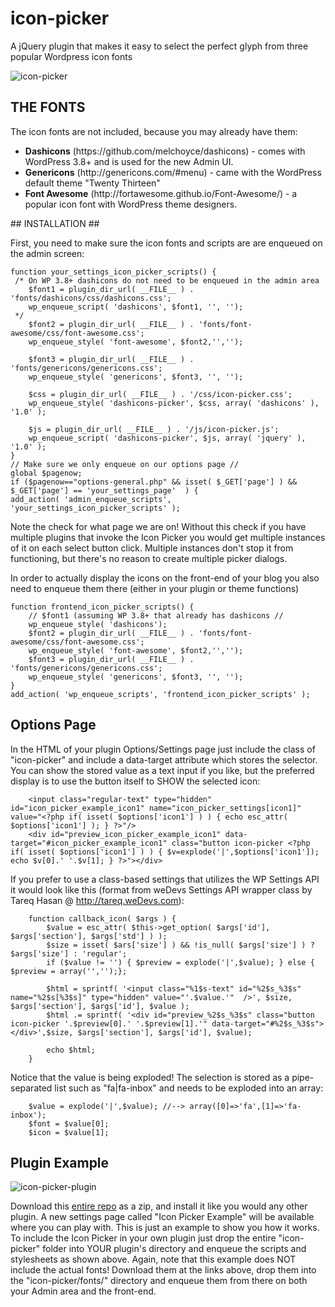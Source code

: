 icon-picker
================

A jQuery plugin that makes it easy to select the perfect glyph from three popular Wordpress icon fonts 

![icon-picker](https://raw.github.com/kmhcreative/icon-picker/master/icon-picker-popup.jpg "icon-picker")

## THE FONTS ##

The icon fonts are not included, because you may already have them:
<ul>
<li><strong>Dashicons</strong> (https://github.com/melchoyce/dashicons) - comes with WordPress 3.8+ and is used for the new Admin UI.</li>
<li><strong>Genericons</strong> (http://genericons.com/#menu) - came with the WordPress default theme "Twenty Thirteen"</li>
<li><strong>Font Awesome</strong> (http://fortawesome.github.io/Font-Awesome/) - a popular icon font with WordPress theme designers.</li>
</ul>
## INSTALLATION ##

First, you need to make sure the icon fonts and scripts are are enqueued on the admin screen:

```
function your_settings_icon_picker_scripts() {
 /* On WP 3.8+ dashicons do not need to be enqueued in the admin area   
    $font1 = plugin_dir_url( __FILE__ ) . 'fonts/dashicons/css/dashicons.css';
 	wp_enqueue_script( 'dashicons', $font1, '', '');
 */    
    $font2 = plugin_dir_url( __FILE__ ) . 'fonts/font-awesome/css/font-awesome.css';
    wp_enqueue_style( 'font-awesome', $font2,'','');

	$font3 = plugin_dir_url( __FILE__ ) . 'fonts/genericons/genericons.css';
	wp_enqueue_style( 'genericons', $font3, '', '');
    
    $css = plugin_dir_url( __FILE__ ) . '/css/icon-picker.css';
    wp_enqueue_style( 'dashicons-picker', $css, array( 'dashicons' ), '1.0' );
    
    $js = plugin_dir_url( __FILE__ ) . '/js/icon-picker.js';
    wp_enqueue_script( 'dashicons-picker', $js, array( 'jquery' ), '1.0' );
}
// Make sure we only enqueue on our options page //
global $pagenow;
if ($pagenow=="options-general.php" && isset( $_GET['page'] ) && $_GET['page'] == 'your_settings_page'  ) {
add_action( 'admin_enqueue_scripts', 'your_settings_icon_picker_scripts' );
```
Note the check for what page we are on!  Without this check if you have multiple plugins that invoke the Icon Picker you would get 
multiple instances of it on each select button click.  Multiple instances don't stop it from functioning, but there's no reason to 
create multiple picker dialogs. 

In order to actually display the icons on the front-end of your blog you also need to enqueue them there (either in your plugin or theme functions)

```
function frontend_icon_picker_scripts() {
	// $font1 (assuming WP 3.8+ that already has dashicons //
	wp_enqueue_style( 'dashicons');
    $font2 = plugin_dir_url( __FILE__ ) . 'fonts/font-awesome/css/font-awesome.css';
    wp_enqueue_style( 'font-awesome', $font2,'','');
	$font3 = plugin_dir_url( __FILE__ ) . 'fonts/genericons/genericons.css';
	wp_enqueue_style( 'genericons', $font3, '', '');
}
add_action( 'wp_enqueue_scripts', 'frontend_icon_picker_scripts' );
```

## Options Page ##

In the HTML of your plugin Options/Settings page just include the class of "icon-picker" and include a data-target attribute which stores the selector.
You can show the stored value as a text input if you like, but the preferred display is to use the button itself to SHOW the selected icon:

```
	<input class="regular-text" type="hidden" id="icon_picker_example_icon1" name="icon_picker_settings[icon1]" value="<?php if( isset( $options['icon1'] ) ) { echo esc_attr( $options['icon1'] ); } ?>"/>
	<div id="preview_icon_picker_example_icon1" data-target="#icon_picker_example_icon1" class="button icon-picker <?php if( isset( $options['icon1'] ) ) { $v=explode('|',$options['icon1']); echo $v[0].' '.$v[1]; } ?>"></div>
```
If you prefer to use a class-based settings that utilizes the WP Settings API it would look like this (format from weDevs Settings API wrapper class by Tareq Hasan @ http://tareq.weDevs.com):

```
    function callback_icon( $args ) {
    	$value = esc_attr( $this->get_option( $args['id'], $args['section'], $args['std'] ) );
    	$size = isset( $ars['size'] ) && !is_null( $args['size'] ) ? $args['size'] : 'regular';
 		if ($value != '') { $preview = explode('|',$value); } else { $preview = array('','');};
    	
    	$html = sprintf( '<input class="%1$s-text" id="%2$s_%3$s" name="%2$s[%3$s]" type="hidden" value="'.$value.'"  />', $size, $args['section'], $args['id'], $value );
		$html .= sprintf( '<div id="preview_%2$s_%3$s" class="button icon-picker '.$preview[0].' '.$preview[1].'" data-target="#%2$s_%3$s"></div>',$size, $args['section'], $args['id'], $value);

    	echo $html;
    }
```
Notice that the value is being exploded!  The selection is stored as a pipe-separated list such as "fa|fa-inbox" and needs to be exploded into an array:

```
	$value = explode('|',$value); //--> array([0]=>'fa',[1]=>'fa-inbox');
	$font = $value[0];
	$icon = $value[1];
```

## Plugin Example ##

![icon-picker-plugin](https://raw.github.com/kmhcreative/icon-picker/master/icon-picker-plugin.jpg "icon-picker-plugin")

Download this [entire repo](https://github.com/kmhcreative/icon-picker/archive/master.zip) as a zip, and install it like you would any other plugin. 
A new settings page called "Icon Picker Example" will be available where you can play with.  This is just an example to show you how it works.  To include 
the Icon Picker in your own plugin just drop the entire "icon-picker" folder into YOUR plugin's directory and enqueue the scripts and stylesheets as shown 
above.  Again, note that this example does NOT include the actual fonts!  Download them at the links above, drop them into the "icon-picker/fonts/" directory 
and enqueue them from there on both your Admin area and the front-end.



